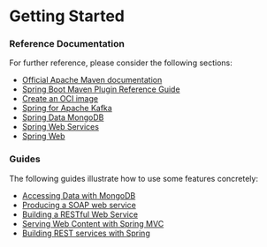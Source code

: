 # Getting Started

### Reference Documentation
For further reference, please consider the following sections:

* [Official Apache Maven documentation](https://maven.apache.org/guides/index.html)
* [Spring Boot Maven Plugin Reference Guide](https://docs.spring.io/spring-boot/docs/2.6.3/maven-plugin/reference/html/)
* [Create an OCI image](https://docs.spring.io/spring-boot/docs/2.6.3/maven-plugin/reference/html/#build-image)
* [Spring for Apache Kafka](https://docs.spring.io/spring-boot/docs/2.6.3/reference/htmlsingle/#boot-features-kafka)
* [Spring Data MongoDB](https://docs.spring.io/spring-boot/docs/2.6.3/reference/htmlsingle/#boot-features-mongodb)
* [Spring Web Services](https://docs.spring.io/spring-boot/docs/2.6.3/reference/htmlsingle/#boot-features-webservices)
* [Spring Web](https://docs.spring.io/spring-boot/docs/2.6.3/reference/htmlsingle/#boot-features-developing-web-applications)

### Guides
The following guides illustrate how to use some features concretely:

* [Accessing Data with MongoDB](https://spring.io/guides/gs/accessing-data-mongodb/)
* [Producing a SOAP web service](https://spring.io/guides/gs/producing-web-service/)
* [Building a RESTful Web Service](https://spring.io/guides/gs/rest-service/)
* [Serving Web Content with Spring MVC](https://spring.io/guides/gs/serving-web-content/)
* [Building REST services with Spring](https://spring.io/guides/tutorials/bookmarks/)

